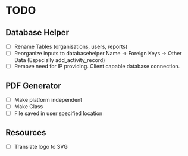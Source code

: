 # TODO
## Database Helper
- [ ] Rename Tables (organisations, users, reports)
- [ ] Reorganize inputs to databasehelper Name -> Foreign Keys -> Other Data (Especially add_activity_record)
- [ ] Remove need for IP providing. Client capable database connection.

## PDF Generator
- [ ] Make platform independent
- [ ] Make Class
- [ ] File saved in user specified location

## Resources
- [ ] Translate logo to SVG